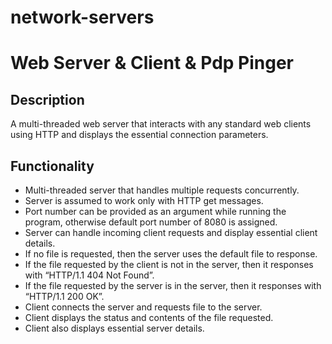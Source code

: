 # network-servers

# Web Server & Client & Pdp Pinger


## Description
A multi-threaded web server that interacts with any standard web clients using HTTP and displays the essential connection parameters.

## Functionality
* Multi-threaded server that handles multiple requests concurrently.
* Server is assumed to work only with HTTP get messages.
* Port number can be provided as an argument while running the program, otherwise default port number of 8080 is assigned.
* Server can handle incoming client requests and display essential client details.
* If no file is requested, then the server uses the default file to response.
* If the file requested by the client is not in the server, then it responses with “HTTP/1.1 404 Not Found”.
* If the file requested by the server is in the server, then it responses with “HTTP/1.1 200 OK”.
* Client connects the server and requests file to the server.
* Client displays the status and contents of the file requested.
* Client also displays essential server details.
